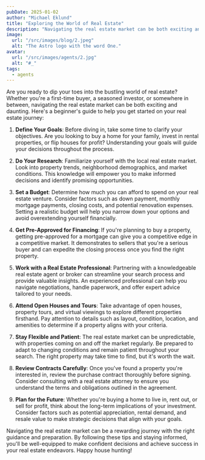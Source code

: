 ```yaml
---
pubDate: 2025-01-02
author: "Michael Eklund"
title: "Exploring the World of Real Estate"
description: "Navigating the real estate market can be both exciting and daunting. Here's a beginner's guide to help you get started on your real estate journey."
image:
  url: "/src/images/blog/2.jpeg"
  alt: "The Astro logo with the word One."
avatar:
  url: "/src/images/agents/2.jpg"
  alt: "#_"
tags:
  - agents
---
```


Are you ready to dip your toes into the bustling world of real estate? Whether you're a first-time buyer, a seasoned investor, or somewhere in between, navigating the real estate market can be both exciting and daunting. Here's a beginner's guide to help you get started on your real estate journey:

1. **Define Your Goals**: Before diving in, take some time to clarify your objectives. Are you looking to buy a home for your family, invest in rental properties, or flip houses for profit? Understanding your goals will guide your decisions throughout the process.

2. **Do Your Research**: Familiarize yourself with the local real estate market. Look into property trends, neighborhood demographics, and market conditions. This knowledge will empower you to make informed decisions and identify promising opportunities.

3. **Set a Budget**: Determine how much you can afford to spend on your real estate venture. Consider factors such as down payment, monthly mortgage payments, closing costs, and potential renovation expenses. Setting a realistic budget will help you narrow down your options and avoid overextending yourself financially.

4. **Get Pre-Approved for Financing**: If you're planning to buy a property, getting pre-approved for a mortgage can give you a competitive edge in a competitive market. It demonstrates to sellers that you're a serious buyer and can expedite the closing process once you find the right property.

5. **Work with a Real Estate Professional**: Partnering with a knowledgeable real estate agent or broker can streamline your search process and provide valuable insights. An experienced professional can help you navigate negotiations, handle paperwork, and offer expert advice tailored to your needs.

6. **Attend Open Houses and Tours**: Take advantage of open houses, property tours, and virtual viewings to explore different properties firsthand. Pay attention to details such as layout, condition, location, and amenities to determine if a property aligns with your criteria.

7. **Stay Flexible and Patient**: The real estate market can be unpredictable, with properties coming on and off the market regularly. Be prepared to adapt to changing conditions and remain patient throughout your search. The right property may take time to find, but it's worth the wait.

8. **Review Contracts Carefully**: Once you've found a property you're interested in, review the purchase contract thoroughly before signing. Consider consulting with a real estate attorney to ensure you understand the terms and obligations outlined in the agreement.

9. **Plan for the Future**: Whether you're buying a home to live in, rent out, or sell for profit, think about the long-term implications of your investment. Consider factors such as potential appreciation, rental demand, and resale value to make strategic decisions that align with your goals.

Navigating the real estate market can be a rewarding journey with the right guidance and preparation. By following these tips and staying informed, you'll be well-equipped to make confident decisions and achieve success in your real estate endeavors. Happy house hunting!
